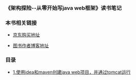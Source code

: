 ### 《架构探险--从零开始写java web框架》读书笔记

### 本书相关链接

- [京东购买地址](http://item.jd.com/11753276.html)

- [图书作者博客地址](https://my.oschina.net/huangyong/blog/158380)

### 目录

- [1.使用idea和maven创建java web项目，并通过tomcat运行](chapter1/README.md)
